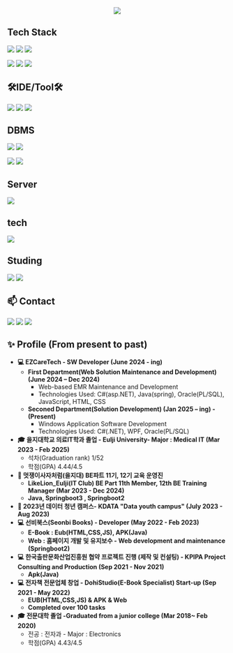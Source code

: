 <div align="center">
    <img src="https://capsule-render.vercel.app/api?type=soft&color=auto&height=200&section=header&text=Welcome%20to-nl-Choi%20Kyungtae's%20github.&fontSize=50" />
</div>


## Tech Stack

<a><img src="https://img.shields.io/badge/Java-ED8B00?style=for-the-badge&logo=openjdk&logoColor=white/"></a>
<a><img src="https://img.shields.io/badge/Spring%20boot-6DB33F?style=for-the-badge&logo=springboot&logoColor=white"/></a>
<a><img src="https://img.shields.io/badge/Spring-6DB33F?style=for-the-badge&logo=spring&logoColor=white/"></a>
 
<a><img src="https://img.shields.io/badge/.net-512BD4?style=for-the-badge&logo=dotnet&logoColor=white/"></a>
<a><img src="https://img.shields.io/badge/Python-3776AB?style=for-the-badge&logo=python&logoColor=white/"></a>
<a><img src="https://img.shields.io/badge/R-276DC3?style=for-the-badge&logo=r&logoColor=white/"></a>

## 🛠IDE/Tool🛠

<a><img src="https://img.shields.io/badge/IntelliJ_IDEA-000000.svg?style=for-the-badge&logo=intellij-idea&logoColor=white/"></a>
<a><img src="https://img.shields.io/badge/Eclipse-2C2255?style=for-the-badge&logo=eclipse&logoColor=white/"></a>
<a><img src="https://img.shields.io/badge/visual_studio-000000.svg?style=for-the-badge&logo=visualstudio&logoColor=white/"></a>

## DBMS

<a><img src="https://img.shields.io/badge/MySQL-00000F?style=for-the-badge&logo=mysql&logoColor=white/"></a>
<a><img src="https://img.shields.io/badge/H2-00000F?style=for-the-badge&logo=h2l&logoColor=white/"></a>

<a><img src="https://img.shields.io/badge/oracle-F80000?style=for-the-badge&logo=oracle&logoColor=white/"></a>
<a><img src="https://img.shields.io/badge/postgresql-4169E1?style=for-the-badge&logo=&logoColor=white/"></a>

## Server

<a><img src="https://img.shields.io/badge/Linux-FCC624?style=for-the-badge&logo=linux&logoColor=black/"></a>

## tech

<a><img src="https://img.shields.io/badge/Docker-2496ED?style=for-the-badge&logo=docker&logoColor=white/"></a>

## Studing

<a><img src="https://img.shields.io/badge/NCP-03C75A?style=for-the-badge&logo=naver&logoColor=black/"></a>
<a><img src="https://img.shields.io/badge/AWS-232F3E?style=for-the-badge&logo=amazonwebservices&logoColor=black/"></a>

## 📫 Contact
  
<a href="https://dohi-blog.tistory.com/68"><img src="https://img.shields.io/badge/Tistory-000000?style=for-the-badge&logo=tistory&logoColor=white/"></a>
  <a href="https://www.instagram.com/rudxofj/"><img src="https://img.shields.io/badge/Instagram-E4405F?style=for-the-badge&logo=instagram&logoColor=white/"></a>
  <a href="mailto:kmam147@gmail.com"><img src="https://img.shields.io/badge/kmam147@gmail.com-D14836?style=for-the-badge&logo=gmail&logoColor=white"/></a>

## ✨ Profile (From present to past)
* **💻 EZCareTech - SW Developer (June 2024 - ing)**    
    * **First Department(Web Solution Maintenance and Development) (June 2024 – Dec 2024)**
        * Web-based EMR Maintenance and Development 
        * Technologies Used: C#(asp.NET), Java(spring), Oracle(PL/SQL), JavaScript, HTML, CSS
    * **Seconed Department(Solution Development) (Jan 2025 – ing) - (Present)**
        * Windows Application Software Development 
        * Technologies Used: C#(.NET), WPF, Oracle(PL/SQL)
* **🎓 을지대학교 의료IT학과 졸업 - Eulji University- Major : Medical IT (Mar 2023 - Feb 2025)**
    * 석차(Graduation rank) 1/52
    * 학점(GPA) 4.44/4.5  
* **📖 멋쟁이사자처럼(을지대) BE파트 11기, 12기 교육 운영진**
    * **LikeLion_Eulji(IT Club) BE Part 11th Member, 12th BE Training Manager (Mar 2023 - Dec 2024)**
    * **Java, Springboot3 , Springboot2** 
* **📖 2023년 데이터 청년 캠퍼스- KDATA "Data youth campus" (July 2023 - Aug 2023)**
* **💻 선비북스(Seonbi Books) - Developer (May 2022 - Feb 2023)**
    * **E-Book : Eub(HTML,CSS,JS), APK(Java)**
    * **Web : 홈페이지 개발 및 유지보수 - Web development and maintenance (Springboot2)** 
* **💻 한국출판문화산업진흥원 협약 프로젝트 진행 (제작 및 컨설팅) - KPIPA Project Consulting and Production (Sep 2021 - Nov 2021)**
    * **Apk(Java)**
* **💻 전자책 전문업체 창업 - DohiStudio(E-Book Specialist) Start-up (Sep 2021 - May 2022)**
    * **EUB(HTML,CSS,JS) & APK & Web**
    * **Completed over 100 tasks**
* **🎓 전문대학 졸업  -Graduated from a junior college  (Mar 2018~ Feb 2020)**
    * 전공 : 전자과 - Major : Electronics
    * 학점(GPA) 4.43/4.5 
  



